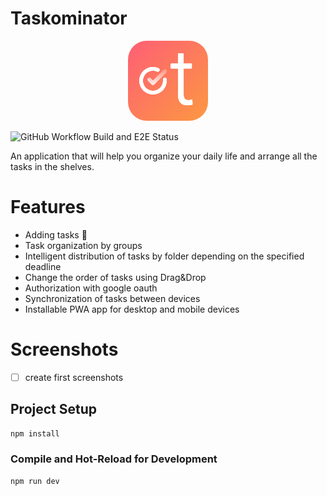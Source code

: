 # Taskominator

<p align="center">
  <img src="https://raw.githubusercontent.com/taskominator/taskominator/main/public/assets/icons/icon-128x128.png" style="border-radius:30px" alt="Taskominator icon" title="Application icon" />
</p>

<img alt="GitHub Workflow Build and E2E Status" src="https://img.shields.io/github/workflow/status/taskominator/taskominator/Execute%20e2e%20tests?style=for-the-badge" />

An application that will help you organize your daily life and arrange all the tasks in the shelves.

# Features

- Adding tasks 🎉
- Task organization by groups
- Intelligent distribution of tasks by folder depending on the specified deadline
- Change the order of tasks using Drag&Drop
- Authorization with google oauth
- Synchronization of tasks between devices
- Installable PWA app for desktop and mobile devices

# Screenshots

- [ ] create first screenshots


## Project Setup

```sh
npm install
```

### Compile and Hot-Reload for Development

```sh
npm run dev
```
